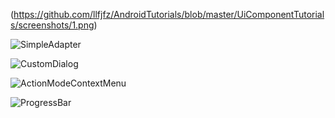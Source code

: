 
(https://github.com/llfjfz/AndroidTutorials/blob/master/UiComponentTutorials/screenshots/1.png)  


![SimpleAdapter](https://github.com/llfjfz/AndroidTutorials/blob/master/UiComponentTutorials/screenshots/simpleadapter.png)


![CustomDialog](https://github.com/llfjfz/AndroidTutorials/blob/master/UiComponentTutorials/screenshots/dialog.png)



![ActionModeContextMenu](https://github.com/llfjfz/AndroidTutorials/blob/master/UiComponentTutorials/screenshots/actionmode.png) 


![ProgressBar](https://github.com/llfjfz/AndroidTutorials/blob/master/UiComponentTutorials/screenshots/progressbar.png) 

